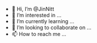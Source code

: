 - 👋 Hi, I’m @JinNitt
- 👀 I’m interested in ...
- 🌱 I’m currently learning ...
- 💞️ I’m looking to collaborate on ...
- 📫 How to reach me ...

<!---
JinNitt/JinNitt is a ✨ special ✨ repository because its `README.md` (this file) appears on your GitHub profile.
You can click the Preview link to take a look at your changes.
--->
